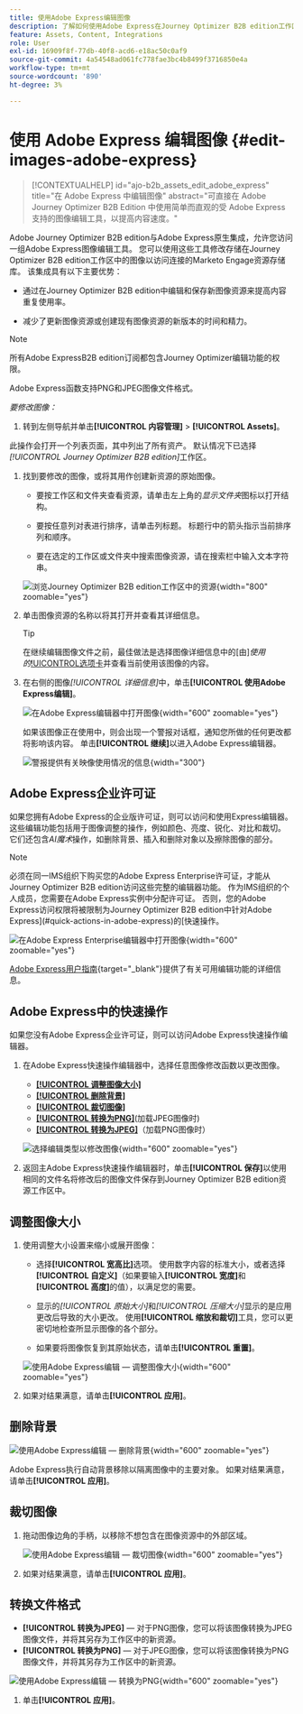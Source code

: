 ```yaml
---
title: 使用Adobe Express编辑图像
description: 了解如何使用Adobe Express在Journey Optimizer B2B edition工作区中编辑图像。
feature: Assets, Content, Integrations
role: User
exl-id: 16909f8f-77db-40f8-acd6-e18ac50c0af9
source-git-commit: 4a54548ad061fc778fae3bc4b8499f3716850e4a
workflow-type: tm+mt
source-wordcount: '890'
ht-degree: 3%

---
```


# 使用 Adobe Express 编辑图像 {#edit-images-adobe-express}

>[!CONTEXTUALHELP]
>id="ajo-b2b_assets_edit_adobe_express"
>title="在 Adobe Express 中编辑图像"
>abstract="可直接在 Adobe Journey Optimizer B2B Edition 中使用简单而直观的受 Adobe Express 支持的图像编辑工具，以提高内容速度。"

Adobe Journey Optimizer B2B edition与Adobe Express原生集成，允许您访问一组Adobe Express图像编辑工具。 您可以使用这些工具修改存储在Journey Optimizer B2B edition工作区中的图像以访问连接的Marketo Engage资源存储库。 该集成具有以下主要优势：

* 通过在Journey Optimizer B2B edition中编辑和保存新图像资源来提高内容重复使用率。

* 减少了更新图像资源或创建现有图像资源的新版本的时间和精力。

>[!NOTE]
>
>所有Adobe ExpressB2B edition订阅都包含Journey Optimizer编辑功能的权限。

Adobe Express函数支持PNG和JPEG图像文件格式。

_要修改图像：_

1. 转到左侧导航并单击&#x200B;**[!UICONTROL 内容管理]** > **[!UICONTROL Assets]**。

此操作会打开一个列表页面，其中列出了所有资产。 默认情况下已选择&#x200B;_[!UICONTROL Journey Optimizer B2B edition]_&#x200B;工作区。

1. 找到要修改的图像，或将其用作创建新资源的原始图像。

   * 要按工作区和文件夹查看资源，请单击左上角的&#x200B;_显示文件夹_&#x200B;图标以打开结构。

   * 要按任意列对表进行排序，请单击列标题。 标题行中的箭头指示当前排序列和顺序。

   * 要在选定的工作区或文件夹中搜索图像资源，请在搜索栏中输入文本字符串。

   ![浏览Journey Optimizer B2B edition工作区中的资源](./assets/assets-native-workspace-filtered.png){width="800" zoomable="yes"}

1. 单击图像资源的名称以将其打开并查看其详细信息。

   >[!TIP]
   >
   >在继续编辑图像文件之前，最佳做法是选择图像详细信息中的[由&#x200B;]_使用的_[!UICONTROL &#x200B;选项卡](./marketo-engage-design-studio.md#view-asset-used-by-references)并查看当前使用该图像的内容。

1. 在右侧的图像&#x200B;_[!UICONTROL 详细信息]_&#x200B;中，单击&#x200B;**[!UICONTROL 使用Adobe Express编辑]**。

   ![在Adobe Express编辑器中打开图像](./assets/assets-edit-adobe-express.png){width="600" zoomable="yes"}

   如果该图像正在使用中，则会出现一个警报对话框，通知您所做的任何更改都将影响该内容。 单击&#x200B;**[!UICONTROL 继续]**&#x200B;以进入Adobe Express编辑器。

   ![警报提供有关映像使用情况的信息](./assets/assets-edit-adobe-express-usage-alert.png){width="300"}

## Adobe Express企业许可证

如果您拥有Adobe Express的企业版许可证，则可以访问和使用Express编辑器。 这些编辑功能包括用于图像调整的操作，例如颜色、亮度、锐化、对比和裁切。 它们还包含&#x200B;_AI魔术_&#x200B;操作，如删除背景、插入和删除对象以及擦除图像的部分。

>[!NOTE]
>
>必须在同一IMS组织下购买您的Adobe Express Enterprise许可证，才能从Journey Optimizer B2B edition访问这些完整的编辑器功能。 作为IMS组织的个人成员，您需要在Adobe Express实例中分配许可证。 否则，您的Adobe Express访问权限将被限制为Journey Optimizer B2B edition中针对Adobe Express](#quick-actions-in-adobe-express)的[快速操作。

![在Adobe Express Enterprise编辑器中打开图像](./assets/assets-edit-adobe-express-enterprise-editor.png){width="600" zoomable="yes"}

[Adobe Express用户指南](https://helpx.adobe.com/cn/express/user-guide.html){target="_blank"}提供了有关可用编辑功能的详细信息。

## Adobe Express中的快速操作

如果您没有Adobe Express企业许可证，则可以访问Adobe Express快速操作编辑器。

1. 在Adobe Express快速操作编辑器中，选择任意图像修改函数以更改图像。

   * [**[!UICONTROL 调整图像大小]**](#resize-image)
   * [**[!UICONTROL 删除背景]**](#remove-background)
   * [**[!UICONTROL 裁切图像]**](#crop-image)
   * [**[!UICONTROL 转换为PNG]**](#convert-file-format)(加载JPEG图像时)
   * [**[!UICONTROL 转换为JPEG]**](#convert-file-format)（加载PNG图像时）

   ![选择编辑类型以修改图像](./assets/assets-edit-adobe-express-left-menu.png){width="600" zoomable="yes"}

1. 返回主Adobe Express快速操作编辑器时，单击&#x200B;**[!UICONTROL 保存]**&#x200B;以使用相同的文件名将修改后的图像文件保存到Journey Optimizer B2B edition资源工作区中。

## 调整图像大小

1. 使用调整大小设置来缩小或展开图像：

   * 选择&#x200B;**[!UICONTROL 宽高比]**&#x200B;选项。 使用数字内容的标准大小，或者选择&#x200B;**[!UICONTROL 自定义]**（如果要输入&#x200B;**[!UICONTROL 宽度]**&#x200B;和&#x200B;**[!UICONTROL 高度]**&#x200B;的值），以满足您的需要。

   * 显示的&#x200B;_[!UICONTROL 原始大小]_&#x200B;和&#x200B;_[!UICONTROL 压缩大小]_&#x200B;显示的是应用更改后导致的大小更改。 使用&#x200B;**[!UICONTROL 缩放和裁切]**&#x200B;工具，您可以更密切地检查所显示图像的各个部分。

   * 如果要将图像恢复到其原始状态，请单击&#x200B;**[!UICONTROL 重置]**。

   ![使用Adobe Express编辑 — 调整图像大小](./assets/assets-edit-adobe-express-resize-image.png){width="600" zoomable="yes"}

1. 如果对结果满意，请单击&#x200B;**[!UICONTROL 应用]**。

## 删除背景

![使用Adobe Express编辑 — 删除背景](./assets/assets-edit-adobe-express-remove-background.png){width="600" zoomable="yes"}

Adobe Express执行自动背景移除以隔离图像中的主要对象。 如果对结果满意，请单击&#x200B;**[!UICONTROL 应用]**。

## 裁切图像

1. 拖动图像边角的手柄，以移除不想包含在图像资源中的外部区域。

   ![使用Adobe Express编辑 — 裁切图像](./assets/assets-edit-adobe-express-crop-image.png){width="600" zoomable="yes"}

1. 如果对结果满意，请单击&#x200B;**[!UICONTROL 应用]**。

## 转换文件格式

* **[!UICONTROL 转换为JPEG]** — 对于PNG图像，您可以将该图像转换为JPEG图像文件，并将其另存为工作区中的新资源。
* **[!UICONTROL 转换为PNG]** — 对于JPEG图像，您可以将该图像转换为PNG图像文件，并将其另存为工作区中的新资源。

![使用Adobe Express编辑 — 转换为PNG](./assets/assets-edit-adobe-express-convert-to-png.png){width="600" zoomable="yes"}

1. 单击&#x200B;**[!UICONTROL 应用]**。
